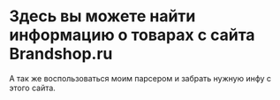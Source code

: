 # Здесь вы можете найти информацию о товарах с сайта Brandshop.ru
А так же воспользоваться моим парсером и забрать нужную инфу с этого сайта.
